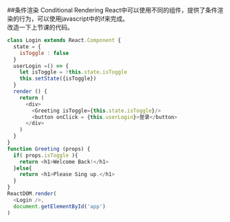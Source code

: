 ##条件渲染 Conditional Rendering
React中可以使用不同的组件，提供了条件渲染的行为，可以使用javascript中的if来完成。<br>
改造一下上节课的代码。
```javascript
class Login extends React.Component {
  state = {
    isToggle : false
  }
  userLogin =() => {
    let isToggle = !this.state.isToggle
    this.setState({isToggle})
  }
  render () {
    return (
      <div>
        <Greeting isToggle={this.state.isToggle}/>
        <button onClick = {this.userLogin}>登录</button>
      </div>
    )
  }
}
function Greeting (props) {
  if( props.isToggle ){
    return <h1>Welcome Back!</h1>
  }else{
    return <h1>Please Sing up.</h1>
  }
}
ReactDOM.render(
  <Login />,
  document.getElementById('app')
)
```
